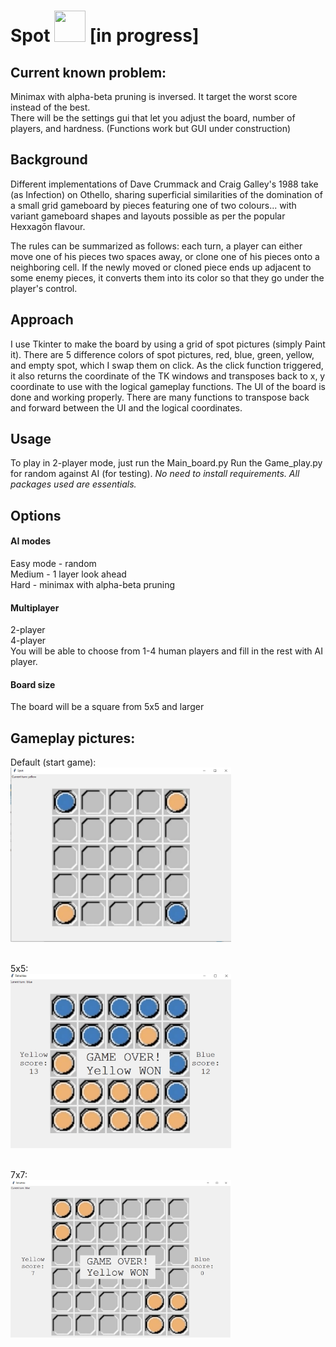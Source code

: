# Spot <img src="https://steamuserimages-a.akamaihd.net/ugc/845970574218004122/DABC2F92D93453F0BF2E204D80E99B972D75CFCB/" width="50" height="50" /> [in progress]

## Current known problem:
Minimax with alpha-beta pruning is inversed. It target the worst score instead of the best.<br>
There will be the settings gui that let you adjust the board, number of players, and hardness. (Functions work but GUI under construction)<br>

## Background

Different implementations of Dave Crummack and Craig Galley's 1988 take (as Infection) on Othello, sharing superficial similarities of the domination of a small grid gameboard by pieces featuring one of two colours... with variant gameboard shapes and layouts possible as per the popular Hexxagōn flavour.

The rules can be summarized as follows: each turn, a player can either move one of his pieces two spaces away, or clone one of his pieces onto a neighboring cell. If the newly moved or cloned piece ends up adjacent to some enemy pieces, it converts them into its color so that they go under the player's control.


## Approach

I use Tkinter to make the board by using a grid of spot pictures (simply Paint it). There are 5 difference colors of spot pictures, red, blue, green, yellow, and empty spot, which I swap them on click. As the click function triggered, it also returns the coordinate of the TK windows and transposes back to x, y coordinate to use with the logical gameplay functions. The UI of the board is done and working properly. There are many functions to transpose back and forward between the UI and the logical coordinates. 


## Usage

To play in 2-player mode, just run the Main_board.py
Run the Game_play.py for random against AI (for testing).
*No need to install requirements. All packages used are essentials.*


## Options<br>
#### AI modes<br>
Easy mode - random<br>
Medium - 1 layer look ahead<br>
Hard - minimax with alpha-beta pruning<br>
#### Multiplayer<br>
2-player <br>
4-player <br>
You will be able to choose from 1-4 human players and fill in the rest with AI player.<br>
#### Board size<br>
The board will be a square from 5x5 and larger<br>

## Gameplay pictures:<br>

Default (start game):<br>
<img src="https://github.com/winwowin/590PZ-Project/raw/master/spot/defult.png" width="70%" height="70%" /><br><br>

5x5:<br>
<img src="https://github.com/winwowin/590PZ-Project/blob/master/game1.png?raw=true" width="70%" height="70%" /><br><br>

7x7:<br>
<img src="https://github.com/winwowin/590PZ-Project/blob/master/game2.png?raw=true" width="70%" height="70%" />

